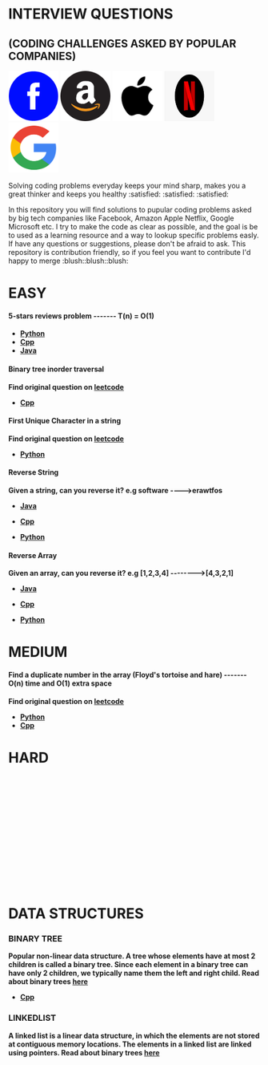 # INTERVIEW QUESTIONS
## (CODING CHALLENGES ASKED BY POPULAR COMPANIES)

 <div id="banner">
    <div class="inline-block"> 
        <img src = "https://github.com/yonahgraphics/Data-Structures-and-Algorithms/blob/master/facebook.png" width="100" height="100">
        <img src = "https://github.com/yonahgraphics/Data-Structures-and-Algorithms/blob/master/amazon.png" width="100" height="100">
        <img src = "https://github.com/yonahgraphics/Data-Structures-and-Algorithms/blob/master/Apple.jpg" width="100" height="100">
        <img src = "https://github.com/yonahgraphics/Data-Structures-and-Algorithms/blob/master/Netflix.png" width="100" height="100">
        <img src = "https://github.com/yonahgraphics/Data-Structures-and-Algorithms/blob/master/google.png" width="100" height="100">
    </div>
</div>
 
 <p>
Solving coding problems everyday keeps your mind sharp, makes you a great thinker and keeps you healthy :satisfied: :satisfied: :satisfied: <p>
In this repository you will find solutions to pupular coding problems asked by big tech companies like Facebook, Amazon Apple Netflix, Google Microsoft etc. I try to make the code as clear as possible, and the goal is be to used as a learning resource and a way to lookup specific problems easly. 
If have any questions or suggestions, please don't be afraid to ask. This repository is contribution friendly, so if you feel you want to contribute I'd happy to merge :blush::blush::blush:



# EASY

 #### 5-stars reviews problem  -------<b> T(n) = O(1)<b>
 
- [Python](https://github.com/yonahgraphics/Data-Structures-and-Algorithms/blob/master/PYTHON/EASY/5-stars%20reviews%20problem.py)
- [Cpp](https://github.com/yonahgraphics/Data-Structures-and-Algorithms/blob/master/CPP/EASY/5-stars%20reviews%20problem.cpp)
- [Java](https://github.com/yonahgraphics/Data-Structures-and-Algorithms/blob/master/JAVA/EASY/src/FiveStarsReviewsProblem.java)
 
 #### Binary tree inorder traversal<b>
 
  Find original question on <a href = "https://leetcode.com/problems/binary-tree-inorder-traversal/"> leetcode

- [Cpp](https://github.com/yonahgraphics/Data-Structures-and-Algorithms/blob/master/CPP/EASY/Binary%20Tree%20Inorder%20Traversal.cpp)
 
 
 #### First Unique Character in a string<b>
  Find original question on <a href = "https://leetcode.com/problems/first-unique-character-in-a-string/"> leetcode</a>

- [Python](https://github.com/yonahgraphics/Data-Structures-and-Algorithms/blob/master/PYTHON/EASY/FirstUniqueCharacterInString.py)
 
 #### Reverse String<b>
  Given a string, can you reverse it? e.g software ---->erawtfos

- [Java](https://github.com/yonahgraphics/Data-Structures-and-Algorithms/blob/master/JAVA/EASY/src/reverseString.java)
 
- [Cpp](https://github.com/yonahgraphics/Data-Structures-and-Algorithms/blob/master/CPP/EASY/reverseString.cpp)
 
- [Python](https://github.com/yonahgraphics/Data-Structures-and-Algorithms/blob/master/PYTHON/EASY/reverseString.py)
 
 
 #### Reverse Array<b>
  Given an array, can you reverse it? e.g [1,2,3,4] -------->[4,3,2,1]

- [Java](https://github.com/yonahgraphics/Data-Structures-and-Algorithms/blob/master/JAVA/EASY/src/reverseArray.java)
 
- [Cpp](https://github.com/yonahgraphics/Data-Structures-and-Algorithms/blob/master/CPP/EASY/reverseArray.cpp)
 
- [Python](https://github.com/yonahgraphics/Data-Structures-and-Algorithms/blob/master/PYTHON/EASY/reverseArray.py)
 
 

# MEDIUM
 #### Find a duplicate number in the array (Floyd's tortoise and hare) -------<b> O(n) time and O(1) extra space<b>
 Find original question on <a href = "https://leetcode.com/problems/find-the-duplicate-number/"> leetcode</a>
- [Python](https://github.com/yonahgraphics/Data-Structures-and-Algorithms/blob/master/PYTHON/MEDIUM/find_duplicate_number.py)
- [Cpp](https://github.com/yonahgraphics/Data-Structures-and-Algorithms/blob/master/CPP/MEDIUM/findDuplicateNumber.cpp)
# HARD<br/><br/><br/><br/><br/><br/><br/><br/>


# DATA STRUCTURES
 ### BINARY TREE
 Popular non-linear data structure. A tree whose elements have at most 2 children is called a binary tree. Since each element in a binary tree can have only 2 children, we typically name them the left and right child.
 Read about binary trees <a href = "https://www.geeksforgeeks.org/binary-tree-data-structure/"> here</a>
 
- [Cpp](https://github.com/yonahgraphics/Data-Structures-and-Algorithms/blob/master/CPP/DATA%20STRUCTURES/BINARY%20TREE/binaryTree.cpp)
 
 ### LINKEDLIST
 A linked list is a linear data structure, in which the elements are not stored at contiguous memory locations. The elements in a linked list are linked using pointers. 
 Read about binary trees <a href = "https://www.geeksforgeeks.org/data-structures/linked-list/"> here</a>
